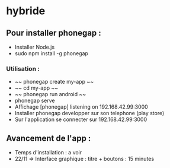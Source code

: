# hybride

## Pour installer phonegap :
* Installer Node.js
* sudo npm install -g phonegap

### Utilisation :
- ~~ phonegap create my-app ~~
- ~~ cd my-app ~~
- ~~ phonegap run android ~~
- phonegap serve
- Affichage [phonegap] listening on 192.168.42.99:3000
- Installer phonegap developper sur son telephone (play store)
- Sur l'application se connecter sur 192.168.42.99:3000

## Avancement de l'app :
- Temps d'installation : a voir
- 22/11 => Interface graphique : titre + boutons : 15 minutes
